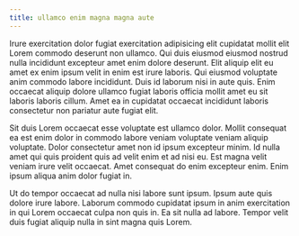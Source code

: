 ```yaml
---
title: ullamco enim magna magna aute
---
```


Irure exercitation dolor fugiat exercitation adipisicing elit cupidatat mollit elit Lorem commodo deserunt non ullamco. Qui duis eiusmod eiusmod nostrud nulla incididunt excepteur amet enim dolore deserunt. Elit aliquip elit eu amet ex enim ipsum velit in enim est irure laboris. Qui eiusmod voluptate anim commodo labore incididunt. Duis id laborum nisi in aute quis. Enim occaecat aliquip dolore ullamco fugiat laboris officia mollit amet eu sit laboris laboris cillum. Amet ea in cupidatat occaecat incididunt laboris consectetur non pariatur aute fugiat elit.

Sit duis Lorem occaecat esse voluptate est ullamco dolor. Mollit consequat ea est enim dolor in commodo labore veniam voluptate veniam aliquip voluptate. Dolor consectetur amet non id ipsum excepteur minim. Id nulla amet qui quis proident quis ad velit enim et ad nisi eu. Est magna velit veniam irure velit occaecat. Amet consequat do enim excepteur enim. Enim ipsum aliqua anim dolor fugiat in.

Ut do tempor occaecat ad nulla nisi labore sunt ipsum. Ipsum aute quis dolore irure labore. Laborum commodo cupidatat ipsum in anim exercitation in qui Lorem occaecat culpa non quis in. Ea sit nulla ad labore. Tempor velit duis fugiat aliquip nulla in sint magna quis Lorem.